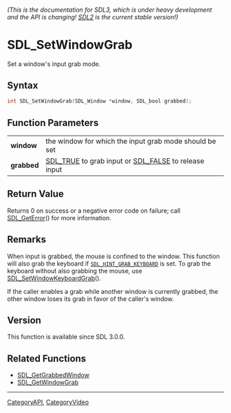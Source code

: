 ###### (This is the documentation for SDL3, which is under heavy development and the API is changing! [SDL2](https://wiki.libsdl.org/SDL2/) is the current stable version!)
# SDL_SetWindowGrab

Set a window's input grab mode.

## Syntax

```c
int SDL_SetWindowGrab(SDL_Window *window, SDL_bool grabbed);

```

## Function Parameters

|                 |                                                                               |
| --------------- | ----------------------------------------------------------------------------- |
| **window**      | the window for which the input grab mode should be set                        |
| **grabbed**     | [SDL_TRUE](SDL_TRUE) to grab input or [SDL_FALSE](SDL_FALSE) to release input |

## Return Value

Returns 0 on success or a negative error code on failure; call
[SDL_GetError](SDL_GetError)() for more information.

## Remarks

When input is grabbed, the mouse is confined to the window. This function
will also grab the keyboard if
[`SDL_HINT_GRAB_KEYBOARD`](SDL_HINT_GRAB_KEYBOARD) is set. To grab the
keyboard without also grabbing the mouse, use
[SDL_SetWindowKeyboardGrab](SDL_SetWindowKeyboardGrab)().

If the caller enables a grab while another window is currently grabbed, the
other window loses its grab in favor of the caller's window.

## Version

This function is available since SDL 3.0.0.

## Related Functions

* [SDL_GetGrabbedWindow](SDL_GetGrabbedWindow)
* [SDL_GetWindowGrab](SDL_GetWindowGrab)

----
[CategoryAPI](CategoryAPI), [CategoryVideo](CategoryVideo)

